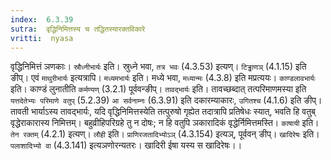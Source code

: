 ```yaml
---
index:  6.3.39
sutra:  वृद्धिनिमित्तस्य च तद्धितस्यारक्तविकारे
vritti:  nyasa
---
```


वृद्धिनिमित्तं ञणकाः। `स्रौध्नीभार्यः` इति। स्रुध्ने भवा, `तत्र भवः` (4.3.53) इत्यण्। `टिड्ढाणञ्` (4.1.15) इति ङीप्। एवं `माथुरीभार्यः` इत्यत्रापि।
`मध्यमभार्यः` इति। मध्ये भवा, `मध्यान्मः` (4.3.8) इति मप्रत्ययः। `काण्डलावभार्यः` इति। काण्डं लुनातीति `कर्मण्यण्` (3.2.1) पूर्ववन्ङीप्। `तावद्भार्यः` इति। तावच्छब्दात् तत्परिमाणमस्या इति `यत्तदेतेभ्यः परिमाणे वतुप्` (5.2.39) `आ सर्वनाम्नः` (6.3.91) इति दकारम्याकारः, `उगितश्च` (4.1.6) इति ङीप्। तावती भार्याऽस्य तावद्भार्यः, यदि वृद्धिनिमित्तस्येति तत्पुरुषो गृह्येत तदात्रापि प्रतिषेधः स्यात्, भवति हि वतुब् वृद्धेराकारास्य निमित्तम्। बहुव्रीहिपरिग्रहे तु न दोषः; न हि वतुपि ञकारादिकं वृद्धेर्निमित्तमस्ति। `काषायी` इति। `तेन रक्तम्` (4.2.1) इत्यण्। `लौही` इति। `प्राणिरजतादिभ्योऽञ्` (4.3.154) इत्यञ्, पूर्ववन् ङीप्। `खादिरेषः` इति। `पलाशादिभ्यो वा` (4.3.141) इत्यञणोरन्यतरः। खादिरी ईषा यस्य स खादिरेषः।।

